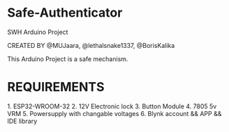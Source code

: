 # Safe-Authenticator
SWH Arduino Project

CREATED BY @MUJaara, @lethalsnake1337, @BorisKalika

This Arduino Project is a safe mechanism. 

<h1> REQUIREMENTS </h1>
1. ESP32-WROOM-32
2. 12V Electronic lock
3. Button Module
4. 7805 5v VRM
5. Powersupply with changable voltages
6. Blynk account && APP && IDE library


